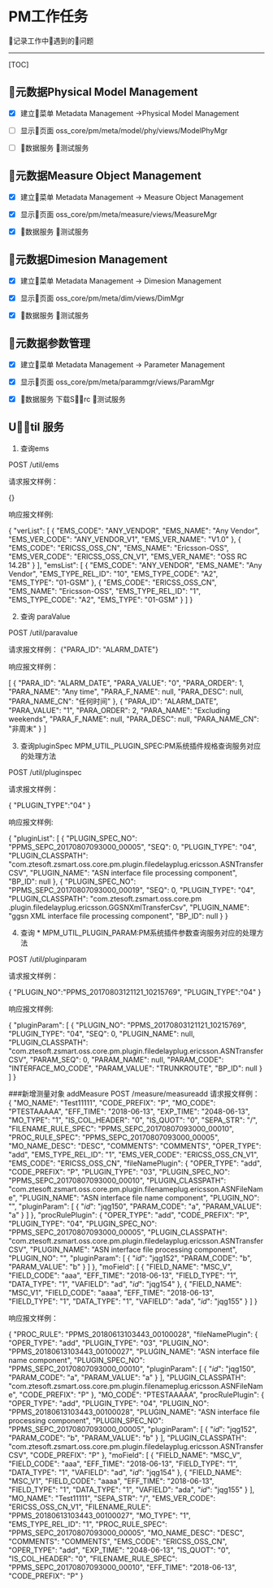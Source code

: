 # PM工作任务

记录工作中遇到的问题

-------------------
[TOC]


## 元数据Physical Model Management
- [X] 建立菜单
Metadata Management ->Physical Model Management
- [ ] 显示页面
oss_core/pm/meta/model/phy/views/ModelPhyMgr	
- [ ] 数据服务
    测试服务


## 元数据Measure Object Management
- [x] 建立菜单
Metadata Management -> Measure Object Management
- [x] 显示页面
oss_core/pm/meta/measure/views/MeasureMgr
- [x] 数据服务
    测试服务


## 元数据Dimesion Management
- [x] 建立菜单
Metadata Management -> Dimesion Management
- [x] 显示页面
oss_core/pm/meta/dim/views/DimMgr
- [x] 数据服务
    测试服务


## 元数据参数管理
- [x] 建立菜单
Metadata Management -> Parameter Management
- [x] 显示页面
oss_core/pm/meta/parammgr/views/ParamMgr
- [x] 数据服务
下载Src
测试服务


## Util 服务
1. 查询ems

POST /util/ems

请求报文样例：

{}

响应报文样例:

{
  "verList": [
    {
      "EMS_CODE": "ANY_VENDOR",
      "EMS_NAME": "Any Vendor",
      "EMS_VER_CODE": "ANY_VENDOR_V1",
      "EMS_VER_NAME": "V1.0"
    },
    {
      "EMS_CODE": "ERICSS_OSS_CN",
      "EMS_NAME": "Ericsson-OSS",
      "EMS_VER_CODE": "ERICSS_OSS_CN_V1",
      "EMS_VER_NAME": "OSS RC 14.2B"
    }
  ],
  "emsList": [
    {
      "EMS_CODE": "ANY_VENDOR",
      "EMS_NAME": "Any Vendor",
      "EMS_TYPE_REL_ID": "10",
      "EMS_TYPE_CODE": "A2",
      "EMS_TYPE": "01-GSM"
    },
    {
      "EMS_CODE": "ERICSS_OSS_CN",
      "EMS_NAME": "Ericsson-OSS",
      "EMS_TYPE_REL_ID": "1",
      "EMS_TYPE_CODE": "A2",
      "EMS_TYPE": "01-GSM"
    }
  ]
}

2. 查询 paraValue

POST /util/paravalue

请求报文样例：
{"PARA_ID": "ALARM_DATE"}

响应报文样例：

[
  {
    "PARA_ID": "ALARM_DATE",
    "PARA_VALUE": "0",
    "PARA_ORDER": 1,
    "PARA_NAME": "Any time",
    "PARA_F_NAME": null,
    "PARA_DESC": null,
    "PARA_NAME_CN": "任何时间"
  },
  {
    "PARA_ID": "ALARM_DATE",
    "PARA_VALUE": "1",
    "PARA_ORDER": 2,
    "PARA_NAME": "Excluding weekends",
    "PARA_F_NAME": null,
    "PARA_DESC": null,
    "PARA_NAME_CN": "非周末"
  }
]

3. 查询pluginSpec MPM_UTIL_PLUGIN_SPEC:PM系统插件规格查询服务对应的处理方法

POST /util/pluginspec

请求报文样例：

{
"PLUGIN_TYPE":"04"
}

响应报文样例:

{
  "pluginList": [
    {
      "PLUGIN_SPEC_NO": "PPMS_SEPC_20170807093000_00005",
      "SEQ": 0,
      "PLUGIN_TYPE": "04",
      "PLUGIN_CLASSPATH": "com.ztesoft.zsmart.oss.core.pm.plugin.filedelayplug.ericsson.ASNTransferCSV",
      "PLUGIN_NAME": "ASN interface file processing component",
      "BP_ID": null
    },
    {
      "PLUGIN_SPEC_NO": "PPMS_SEPC_20170807093000_00019",
      "SEQ": 0,
      "PLUGIN_TYPE": "04",
      "PLUGIN_CLASSPATH": "com.ztesoft.zsmart.oss.core.pm .plugin.filedelayplug.ericsson.GGSNXmlTransferCsv",
      "PLUGIN_NAME": "ggsn XML interface file processing component",
      "BP_ID": null
    }
}


4. 查询       * MPM_UTIL_PLUGIN_PARAM:PM系统插件参数查询服务对应的处理方法

POST /util/pluginparam


请求报文样例：

{
"PLUGIN_NO":"PPMS_20170803121121_10215769",
"PLUGIN_TYPE":"04"
}

响应报文样例:

{
  "pluginParam": [
    {
      "PLUGIN_NO": "PPMS_20170803121121_10215769",
      "PLUGIN_TYPE": "04",
      "SEQ": 0,
      "PLUGIN_NAME": null,
      "PLUGIN_CLASSPATH": "com.ztesoft.zsmart.oss.core.pm.plugin.filedelayplug.ericsson.ASNTransferCSV",
      "PARAM_SEQ": 0,
      "PARAM_NAME": null,
      "PARAM_CODE": "INTERFACE_MO_CODE",
      "PARAM_VALUE": "TRUNKROUTE",
      "BP_ID": null
    }
  ]
}



###新增测量对象
addMeasure
POST /measure/measureadd
请求报文样例：
{
    "MO_NAME": "Test11111",
    "CODE_PREFIX": "P",
    "MO_CODE": "PTESTAAAAA",
    "EFF_TIME": "2018-06-13",
    "EXP_TIME": "2048-06-13",
    "MO_TYPE": "1",
    "IS_COL_HEADER": "0",
    "IS_QUOT": "0",
    "SEPA_STR": "/",
    "FILENAME_RULE_SPEC": "PPMS_SEPC_20170807093000_00010",
    "PROC_RULE_SPEC": "PPMS_SEPC_20170807093000_00005",
    "MO_NAME_DESC": "DESC",
    "COMMENTS": "COMMENTS",
    "OPER_TYPE": "add",
    "EMS_TYPE_REL_ID": "1",
    "EMS_VER_CODE": "ERICSS_OSS_CN_V1",
    "EMS_CODE": "ERICSS_OSS_CN",
    "fileNamePlugin": {
        "OPER_TYPE": "add",
        "CODE_PREFIX": "P",
        "PLUGIN_TYPE": "03",
        "PLUGIN_SPEC_NO": "PPMS_SEPC_20170807093000_00010",
        "PLUGIN_CLASSPATH": "com.ztesoft.zsmart.oss.core.pm.plugin.filenameplug.ericsson.ASNFileName",
        "PLUGIN_NAME": "ASN interface file name component",
        "PLUGIN_NO": "",
        "pluginParam": [
            {
                "_id_": "jqg150",
                "PARAM_CODE": "a",
                "PARAM_VALUE": "a"
            }
        ]
    },
    "procRulePlugin": {
        "OPER_TYPE": "add",
        "CODE_PREFIX": "P",
        "PLUGIN_TYPE": "04",
        "PLUGIN_SPEC_NO": "PPMS_SEPC_20170807093000_00005",
        "PLUGIN_CLASSPATH": "com.ztesoft.zsmart.oss.core.pm.plugin.filedelayplug.ericsson.ASNTransferCSV",
        "PLUGIN_NAME": "ASN interface file processing component",
        "PLUGIN_NO": "",
        "pluginParam": [
            {
                "_id_": "jqg152",
                "PARAM_CODE": "b",
                "PARAM_VALUE": "b"
            }
        ]
    },
    "moField": [
        {
            "FIELD_NAME": "MSC_V",
            "FIELD_CODE": "aaa",
            "EFF_TIME": "2018-06-13",
            "FIELD_TYPE": "1",
            "DATA_TYPE": "1",
            "VAFIELD": "ad",
            "_id_": "jqg154"
        },
        {
            "FIELD_NAME": "MSC_V1",
            "FIELD_CODE": "aaaa",
            "EFF_TIME": "2018-06-13",
            "FIELD_TYPE": "1",
            "DATA_TYPE": "1",
            "VAFIELD": "ada",
            "_id_": "jqg155"
        }
    ]
}

响应报文样例：

{
  "PROC_RULE": "PPMS_20180613103443_00100028",
  "fileNamePlugin": {
    "OPER_TYPE": "add",
    "PLUGIN_TYPE": "03",
    "PLUGIN_NO": "PPMS_20180613103443_00100027",
    "PLUGIN_NAME": "ASN interface file name component",
    "PLUGIN_SPEC_NO": "PPMS_SEPC_20170807093000_00010",
    "pluginParam": [
      {
        "_id_": "jqg150",
        "PARAM_CODE": "a",
        "PARAM_VALUE": "a"
      }
    ],
    "PLUGIN_CLASSPATH": "com.ztesoft.zsmart.oss.core.pm.plugin.filenameplug.ericsson.ASNFileName",
    "CODE_PREFIX": "P"
  },
  "MO_CODE": "PTESTAAAAA",
  "procRulePlugin": {
    "OPER_TYPE": "add",
    "PLUGIN_TYPE": "04",
    "PLUGIN_NO": "PPMS_20180613103443_00100028",
    "PLUGIN_NAME": "ASN interface file processing component",
    "PLUGIN_SPEC_NO": "PPMS_SEPC_20170807093000_00005",
    "pluginParam": [
      {
        "_id_": "jqg152",
        "PARAM_CODE": "b",
        "PARAM_VALUE": "b"
      }
    ],
    "PLUGIN_CLASSPATH": "com.ztesoft.zsmart.oss.core.pm.plugin.filedelayplug.ericsson.ASNTransferCSV",
    "CODE_PREFIX": "P"
  },
  "moField": [
    {
      "FIELD_NAME": "MSC_V",
      "FIELD_CODE": "aaa",
      "EFF_TIME": "2018-06-13",
      "FIELD_TYPE": "1",
      "DATA_TYPE": "1",
      "VAFIELD": "ad",
      "_id_": "jqg154"
    },
    {
      "FIELD_NAME": "MSC_V1",
      "FIELD_CODE": "aaaa",
      "EFF_TIME": "2018-06-13",
      "FIELD_TYPE": "1",
      "DATA_TYPE": "1",
      "VAFIELD": "ada",
      "_id_": "jqg155"
    }
  ],
  "MO_NAME": "Test11111",
  "SEPA_STR": "/",
  "EMS_VER_CODE": "ERICSS_OSS_CN_V1",
  "FILENAME_RULE": "PPMS_20180613103443_00100027",
  "MO_TYPE": "1",
  "EMS_TYPE_REL_ID": "1",
  "PROC_RULE_SPEC": "PPMS_SEPC_20170807093000_00005",
  "MO_NAME_DESC": "DESC",
  "COMMENTS": "COMMENTS",
  "EMS_CODE": "ERICSS_OSS_CN",
  "OPER_TYPE": "add",
  "EXP_TIME": "2048-06-13",
  "IS_QUOT": "0",
  "IS_COL_HEADER": "0",
  "FILENAME_RULE_SPEC": "PPMS_SEPC_20170807093000_00010",
  "EFF_TIME": "2018-06-13",
  "CODE_PREFIX": "P"
}
